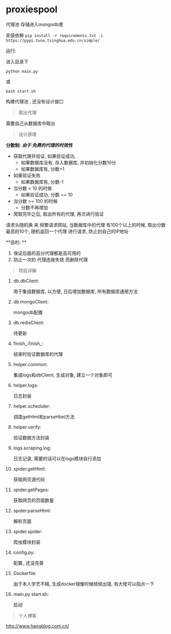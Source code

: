 # proxiespool
代理池 存储进入mongodb里



安装依赖 `pip install -r requirements.txt -i https://pypi.tuna.tsinghua.edu.cn/simple/`



运行:

进入目录下

```shell
python main.py
```

或

```shell
bash start.sh
```



构建代理池 , 还没有设计接口

>  取出代理

需要自己从数据库中取出



>  设计原理

**分数制:**  ***由于 免费的代理的时效性***

- 获取代理并验证, 如果验证成功, 
    - 如果数据库没有, 存入数据库, 并初始化分数10分
    - 如果数据库有, 分数+1
- 如果验证失败
    - 如果数据库有, 分数-1
- 当分数 < 10 的时候
    - 如果验证成功, 分数 == 10
- 当分数 >= 100 的时候
    - 分数不再增加
- 爬取完毕之后, 取出所有的代理, 再次进行验证



请求头随机换 来 频繁请求网站, 当数据库中的代理 有100个以上的时候, 取出分数最高的10个, 随机返回一个代理 进行请求, 防止封自己的IP地址



**目的: **

1. 保证后面的高分代理都是高可用的
2. 防止一次的 代理连接失效 而删除代理



> 项目详解

1. db.dbClient:

    用于集成数据库, 以方便, 日后增加数据库, 所有数据库通用方法

2. db.mongoClient:

    mongodb配置

3. db.redisClient:

    待更新

4. finish\_.finish\_:

    结束时验证数据库的代理

5. helper.common:

    集成logs和dbClient, 生成对象, 建立一个对象即可

6. helper.logs:

    日志封装

7. helper.scheduler:

    调度getHtml和parseHtml方法

8. helper.verify:

    验证数据方法封装

9. logs.scraping.log:

    日志记录,  需要的话可以在logs模块自行添加

10. spider.getHtml:

    获取网页源代码

11. spider.getPages:

    获取网页的页面数量

12. spider.parseHtml:

    解析页面

13. spider.spider:

    爬虫模块封装

14. config.py:

    配置_ 还没完善

15. Dockerfile:

    由于本人学艺不精, 生成docker镜像时候频频出错, 有大佬可以指点一下

16. main.py  start.sh:

    启动



> 个人博客

http://www.hangblog.com.cn/